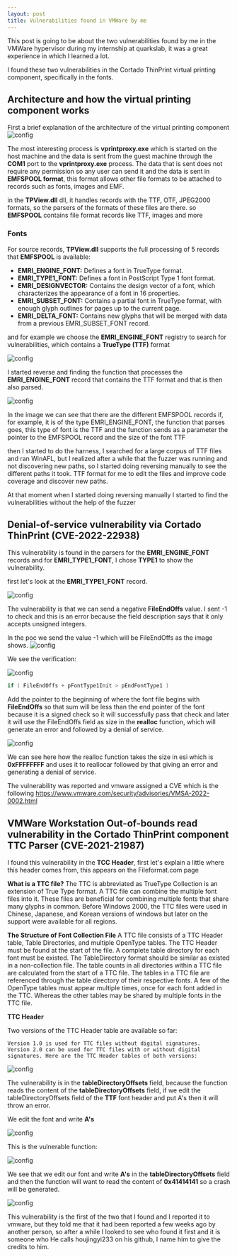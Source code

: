 ```yaml
---
layout: post
title: Vulnerabilities found in VMWare by me
---
```

This post is going to be about the two vulnerabilities found by me in the VMWare hypervisor during my internship at quarkslab, it was a great experience in which I learned a lot.

I found these two vulnerabilities in the Cortado ThinPrint virtual printing component, specifically in the fonts.


## Architecture and how the virtual printing component works
First a brief explanation of the architecture of the virtual printing component
![config](/images/vmtuto1.png)


The most interesting process is **vprintproxy.exe** which is started on the host machine and the data is sent from the guest machine through the **COM1** port to the **vprintproxy.exe** process.
The data that is sent does not require any permission so any user can send it and the data is sent in **EMFSPOOL format**, this format allows other file formats to be attached to records such as fonts, images and EMF.

in the **TPView.dll** dll, it handles records with the TTF, OTF, JPEG2000 formats, so the parsers of the formats of these files are there.
so **EMFSPOOL** contains file format records like TTF, images and more

### Fonts

For source records, **TPView.dll** supports the full processing of 5 records that **EMFSPOOL** is available:

- **EMRI_ENGINE_FONT:** Defines a font in TrueType format.
- **EMRI_TYPE1_FONT:**  Defines a font in PostScript Type 1 font format.
- **EMRI_DESIGNVECTOR:** Contains the design vector of a font, which characterizes the appearance of a font in 16 properties.
- **EMRI_SUBSET_FONT:** Contains a partial font in TrueType format, with enough glyph outlines for pages up to the current page.
- **EMRI_DELTA_FONT:** Contains new glyphs that will be merged with data from a previous EMRI_SUBSET_FONT record.

and for example we choose the **EMRI_ENGINE_FONT** registry to search for vulnerabilities, which contains a **TrueType (TTF)** format
  
  ![config](/images/vmtuto.png)

I started reverse and finding the function that processes the **EMRI_ENGINE_FONT** record that contains the TTF format and that is then also parsed.

![config](/images/vmtuto2.png)

In the image we can see that there are the different EMFSPOOL records if, for example, it is of the type EMRI_ENGINE_FONT, the function that parses goes, this type of font is the TTF and the function sends as a parameter the pointer to the EMFSPOOL record and the size of the font TTF

then I started to do the harness, I searched for a large corpus of TTF files and ran WinAFL, but I realized after a while that the fuzzer was running and not discovering new paths, so I started doing reversing manually to see the different paths it took. TTF format for me to edit the files and improve code coverage and discover new paths.

At that moment when I started doing reversing manually I started to find the vulnerabilities without the help of the fuzzer

## Denial-of-service vulnerability via Cortado ThinPrint (CVE-2022-22938)

This vulnerability is found in the parsers for the **EMRI_ENGINE_FONT** records and for **EMRI_TYPE1_FONT**, I chose **TYPE1** to show the vulnerability.

first let's look at the **EMRI_TYPE1_FONT** record.

![config](/images/vmtuto3.png)

The vulnerability is that we can send a negative **FileEndOffs** value. I sent -1 to check and this is an error because the field description says that it only accepts unsigned integers.

In the poc we send the value -1 which will be FileEndOffs as the image shows.
![config](/images/vmtuto10.png)


We see the verification:


![config](/images/vmtuto4.png)

``` c
if ( FileEndOffs + pFontType1Init > pEndFontType1 )
```
Add the pointer to the beginning of where the font file begins with **FileEndOffs** so that sum will be less than the end pointer of the font because it is a signed check so it will successfully pass that check and later it will use the FileEndOffs field as size in the **realloc** function, which will generate an error and followed by a denial of service.

![config](/images/vmtuto5.png)

We can see here how the realloc function takes the size in esi which is **0xFFFFFFFF** and uses it to reallocar followed by that giving an error and generating a denial of service.

The vulnerability was reported and vmware assigned a CVE which is the following https://www.vmware.com/security/advisories/VMSA-2022-0002.html

## VMWare Workstation Out-of-bounds read vulnerability in the Cortado ThinPrint component TTC Parser (CVE-2021-21987)

I found this vulnerability in the **TCC Header**, first let's explain a little where this header comes from, this appears on the Fileformat.com page

**What is a TTC file?**
The TTC is abbreviated as TrueType Collection is an extension of True Type format. A TTC file can combine the multiple font files into it. These files are beneficial for combining multiple fonts that share many glyphs in common. Before Windows 2000, the TTC files were used in Chinese, Japanese, and Korean versions of windows but later on the support were available for all regions.

**The Structure of Font Collection File**
A TTC file consists of a TTC Header table, Table Directories, and multiple OpenType tables. The TTC Header must be found at the start of the file. A complete table directory for each font must be existed. The TableDirectory format should be similar as existed in a non-collection file. The table counts in all directories within a TTC file are calculated from the start of a TTC file. The tables in a TTC file are referenced through the table directory of their respective fonts. A few of the OpenType tables must appear multiple times, once for each font added in the TTC. Whereas the other tables may be shared by multiple fonts in the TTC file.

**TTC Header**

Two versions of the TTC Header table are available so far:

    Version 1.0 is used for TTC files without digital signatures.
    Version 2.0 can be used for TTC files with or without digital signatures. Here are the TTC Header tables of both versions:
    
![config](/images/vmtuto6.png)


The vulnerability is in the **tableDirectoryOffsets** field, because the function reads the content of the **tableDirectoryOffsets** field, if we edit the tableDirectoryOffsets field of the **TTF** font header and put A's then it will throw an error.


We edit the font and write **A's**

![config](/images/vmtuto9.png)

This is the vulnerable function:

![config](/images/vmtuto7.png)

We see that we edit our font and write **A's** in the **tableDirectoryOffsets** field and then the function will want to read the content of **0x41414141** so a crash will be generated.

![config](/images/vmtuto8.png)



This vulnerability is the first of the two that I found and I reported it to vmware, but they told me that it had been reported a few weeks ago by another person, so after a while I looked to see who found it first and it is someone who He calls houjingyi233 on his github, I name him to give the credits to him.

